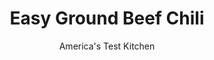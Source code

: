 ---
layout: ../../layouts/MarkdownPostLayout.astro
title: Easy Ground Beef Chili
author: America's Test Kitchen
pubDate: 2023-03-15
description: "Making chili doesn’t have to be an all-day affair: Our complex, savory ground-beef version is on the table in about an hour."
image_url: https://res.cloudinary.com/hksqkdlah/image/upload/ar_1:1,c_fill,dpr_2.0,f_auto,fl_lossy.progressive.strip_profile,g_faces:auto,q_auto:low,w_344/39504_sfs-cooking-class-beef-chili-21
tags: ["Main Courses","Beef","Stews"]
calories: 2687
protein: 23
carbohydrates: 25
fats: 
fiber: 8
ingredients: ["1 , onion, chopped","1 (28-ounce) can, whole peeled tomatoes","2 (16-ounce) cans, kidney beans, rinsed","1 tablespoon, vegetable oil","1 1/2 pounds, 85 percent lean ground beef",", Salt and pepper","3 tablespoons, chili powder","1—2 tablespoons, canned chipotle chile in adobo sauce","1 tablespoons, ground coriander","1 tablespoon, garlic powder","2 teaspoons, ground cumin","2 teaspoons, dried oregano","2 cups, water"]
serves: 8
time: "1½ hours"
instructions: ["Process onion in food processor until finely chopped, about 10 seconds, scraping down sides of bowl as needed. Transfer to bowl; set aside. In now-empty food processor, process tomatoes and their juice and half of beans until smooth, about 30 seconds; set aside.","Heat oil in Dutch oven over medium-high heat until just smoking. Add beef, 1 teaspoon salt, ½ teaspoon pepper, and onion and cook, breaking up meat with spoon, until any liquid has evaporated and fond begins to form on bottom of pot, 12 to 14 minutes. Add chili powder, chipotle, coriander, garlic powder, cumin, oregano, ¾ teaspoon salt, and ½ teaspoon pepper and cook, stirring frequently, until fragrant, about 2 minutes.","Stir in water, scraping up any browned bits. Stir in tomato mixture and remaining beans. Bring to boil, reduce heat to medium-low, and cover with lid slightly ajar. Simmer until thickened and flavors have blended, about 45 minutes. Season with salt and pepper to taste. Serve."]
nutrition: ["843 mg Potassium","290 mg Phosphorus","118 mg Calcium","4 mg Iron","70 mg Magnesium","889 mg Sodium","4 mg Zinc","16 g Fat","5 mg Niacin (B3)","7 g Monounsaturated","1 g Polyunsaturated","16 mg Vitamin C","57 mg Cholesterol","5 g Saturated","8 g Fiber","59 µg Folate (food)","5 g Sugars","15 µg Vitamin K","313 g Water","25 g Carbs","59 µg Folate equivalent (total)","23 g Protein","2 mg Vitamin E","1 µg Vitamin B12","78 µg Vitamin A","335 kcal Energy","2687 calories"]
notes: "Serve with sour cream, pickled jalapenos, shredded cheese, and diced avocado."
---